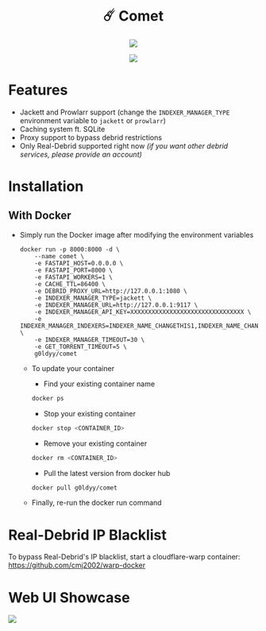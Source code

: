 <h1 align="center" id="title">☄️ Comet</h1>
<p align="center"><img src="https://socialify.git.ci/g0ldyy/comet/image?description=1&font=Raleway&forks=1&issues=1&language=1&logo=https%3A%2F%2Fi.imgur.com%2FGj0KQwB.png&name=1&owner=1&pattern=Solid&pulls=1&stargazers=1&theme=Dark" /></p>
<p align="center">
  <a href="https://ko-fi.com/E1E7ZVMAD">
    <img src="https://ko-fi.com/img/githubbutton_sm.svg">
  </a>
</p>

# Features
- Jackett and Prowlarr support (change the `INDEXER_MANAGER_TYPE` environment variable to `jackett` or `prowlarr`)
- Caching system ft. SQLite
- Proxy support to bypass debrid restrictions
- Only Real-Debrid supported right now *(if you want other debrid services, please provide an account)*

# Installation
## With Docker
- Simply run the Docker image after modifying the environment variables
  ```
  docker run -p 8000:8000 -d \
      --name comet \
      -e FASTAPI_HOST=0.0.0.0 \
      -e FASTAPI_PORT=8000 \
      -e FASTAPI_WORKERS=1 \
      -e CACHE_TTL=86400 \
      -e DEBRID_PROXY_URL=http://127.0.0.1:1080 \
      -e INDEXER_MANAGER_TYPE=jackett \
      -e INDEXER_MANAGER_URL=http://127.0.0.1:9117 \
      -e INDEXER_MANAGER_API_KEY=XXXXXXXXXXXXXXXXXXXXXXXXXXXXXXXX \
      -e INDEXER_MANAGER_INDEXERS=INDEXER_NAME_CHANGETHIS1,INDEXER_NAME_CHANGETHIS2 \
      -e INDEXER_MANAGER_TIMEOUT=30 \
      -e GET_TORRENT_TIMEOUT=5 \
      g0ldyy/comet
  ```
    - To update your container

        - Find your existing container name
      ```sh
      docker ps
      ```

        - Stop your existing container
      ```sh
      docker stop <CONTAINER_ID>
      ```

        - Remove your existing container
      ```sh
      docker rm <CONTAINER_ID>
      ```

        - Pull the latest version from docker hub
      ```sh
      docker pull g0ldyy/comet
      ```

    - Finally, re-run the docker run command

# Real-Debrid IP Blacklist
To bypass Real-Debrid's IP blacklist, start a cloudflare-warp container: https://github.com/cmj2002/warp-docker

# Web UI Showcase
<img src="https://i.imgur.com/SaD365F.png" />
